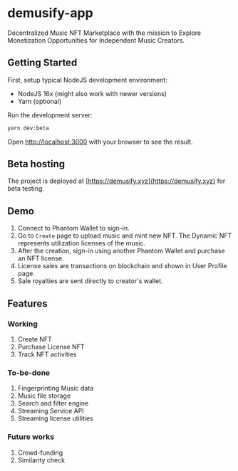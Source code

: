 # demusify-app
Decentralized Music NFT Marketplace with the mission to Explore Monetization Opportunities for Independent Music Creators.

## Getting Started

First, setup typical NodeJS development environment:
+ NodeJS 16x (might also work with newer versions)
+ Yarn (optional)

Run the development server:

```bash
yarn dev:beta
```

Open [http://localhost:3000](http://localhost:3000) with your browser to see the result.

## Beta hosting

The project is deployed at [https://demusify.xyz](https://demusify.xyz) for beta testing.

## Demo

1. Connect to Phantom Wallet to sign-in.
2. Go to `Create` page to upload music and mint new NFT. The Dynamic NFT represents utilization licenses of the music.
3. After the creation, sign-in using another Phantom Wallet and purchase an NFT license.
4. License sales are transactions on blockchain and shown in User Profile page.
5. Sale royalties are sent directly to creator's wallet.

## Features

### Working

1. Create NFT
2. Purchase License NFT
3. Track NFT activities

### To-be-done
1. Fingerprinting Music data
2. Music file storage
3. Search and filter engine
4. Streaming Service API
5. Streaming license utilities

### Future works
1. Crowd-funding
2. Similarity check
